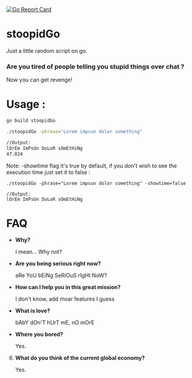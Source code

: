 [![Go Report Card](https://goreportcard.com/badge/github.com/RussoNC/stoopidGo)](https://goreportcard.com/report/github.com/RussoNC/stoopidGo)

# stoopidGo

Just a little random script on go.

### Are you tired of people telling you stupid things over chat ?
Now you can get revenge!

# Usage :

```sh
go build stoopidGo

./stoopidGo -phrase="Lorem impsun dolor something" 

//Output:
lOrEm ImPsUn DoLoR sOmEtHiNg
47.024
```

Note: -showtime flag it's true by default, if you don't wish to see the execution time just set it to false :

```
./stoopidGo -phrase="Lorem impsun dolor something" -showtime=false

//Output:
lOrEm ImPsUn DoLoR sOmEtHiNg
```

# FAQ

* **Why?**

   I mean... Why not?

* **Are you being serious right now?**

   aRe YoU bEiNg SeRiOuS rIgHt NoW?

* **How can I help you in this great mission?**

   I don't know, add moar features I guess

* **What is love?**

   bAbY dOn'T hUrT mE, nO mOrE

* **Where you bored?**

   Yes.

6. **What do you think of the current global economy?**

   Yes.
